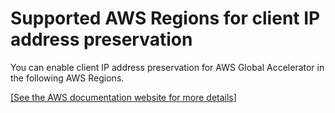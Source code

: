 # Supported AWS Regions for client IP address preservation<a name="preserve-client-ip-address.regions"></a>

You can enable client IP address preservation for AWS Global Accelerator in the following AWS Regions\.

[\[See the AWS documentation website for more details\]](http://docs.aws.amazon.com/global-accelerator/latest/dg/preserve-client-ip-address.regions.html)